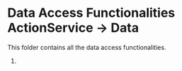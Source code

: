 # Data Access Functionalities ActionService -> Data

This folder contains all the data access functionalities.

1.

